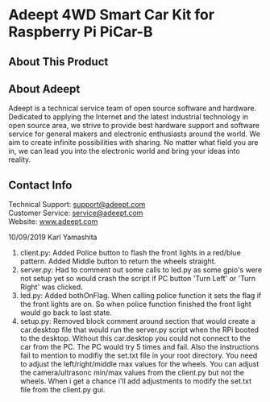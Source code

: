 # Adeept 4WD Smart Car Kit for Raspberry Pi PiCar-B

## About This Product

## About Adeept

Adeept is a technical service team of open source software and hardware. Dedicated to applying the Internet and the latest industrial technology in open source area, we strive to provide best hardware support and software service for general makers and electronic enthusiasts around the world. We aim to create infinite possibilities with sharing. No matter what field you are in, we can lead you into the electronic world and bring your ideas into reality.

## Contact Info
 Technical Support:  support@adeept.com<br/>
 Customer Service:   service@adeept.com<br/>
 Website:            www.adeept.com<br/>


10/09/2019 Karl Yamashita
1. client.py: Added Police button to flash the front lights in a red/blue pattern. Added Middle button to return the wheels straight.
2. server.py: Had to comment out some calls to led.py as some gpio's were not setup yet so would crash the script if PC button 'Turn Left' or 'Turn Right' was clicked.
3. led.py: Added bothOnFlag. When calling police function it sets the flag if the front lights are on. So when police function finished the front light would go back to last state.
4. setup.py: Removed block comment around section that would create a car.desktop file that would run the server.py script when the RPi booted to the desktop. Without this car.desktop you could not connect to the car from the PC. The PC would try 5 times and fail.
Also the instructions fail to mention to modifiy the set.txt file in your root directory. You need to adjust the left/right/middle max values for the wheels. You can adjust the camera/ultrasonc min/max values from the client.py but not the wheels. When i get a chance i'll add adjustments to modify the set.txt file from the client.py gui.
